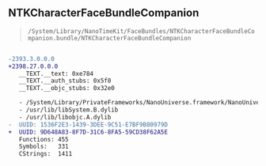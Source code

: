 ## NTKCharacterFaceBundleCompanion

> `/System/Library/NanoTimeKit/FaceBundles/NTKCharacterFaceBundleCompanion.bundle/NTKCharacterFaceBundleCompanion`

```diff

-2393.3.0.0.0
+2398.27.0.0.0
   __TEXT.__text: 0xe784
   __TEXT.__auth_stubs: 0x5f0
   __TEXT.__objc_stubs: 0x32e0

   - /System/Library/PrivateFrameworks/NanoUniverse.framework/NanoUniverse
   - /usr/lib/libSystem.B.dylib
   - /usr/lib/libobjc.A.dylib
-  UUID: 1536F2E3-1439-3DEE-9C51-E7BF9B80979D
+  UUID: 9D648A83-8F7D-31C6-8FA5-59CD38F62A5E
   Functions: 455
   Symbols:   331
   CStrings:  1411

```
